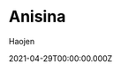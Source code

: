 ---
title: Anisina
github: https://github.com/Haojen/hexo-theme-Anisina
demo: https://haojen.github.io/
license: Apache-2.0
author: Haojen
author_link: ''
author_twitter: ''
author_github: ''
date: 2021-04-29T00:00:00.000Z
ssg:
  - Hexo
cms: null
css: null
archetype: null
services: null
hosting:
  - Netlify
  - Vercel
description: A simple responsive, support qiniu image cdn theme for hexo.
stale: false
disabled: false
disabled_reason: null
draft: false
---